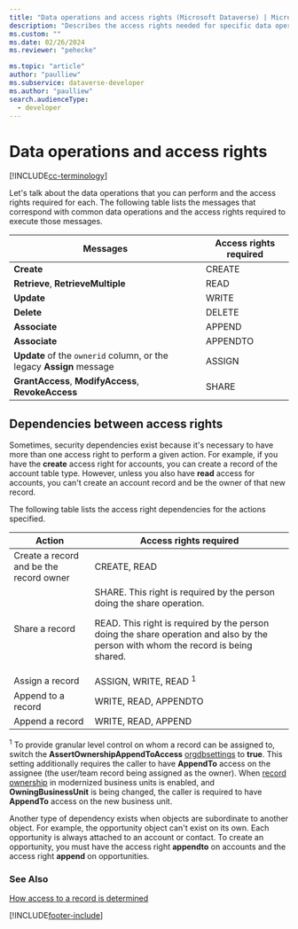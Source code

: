 ```yaml
---
title: "Data operations and access rights (Microsoft Dataverse) | Microsoft Docs" 
description: "Describes the access rights needed for specific data operations." 
ms.custom: ""
ms.date: 02/26/2024
ms.reviewer: "pehecke"

ms.topic: "article"
author: "paulliew" 
ms.subservice: dataverse-developer
ms.author: "paulliew"
search.audienceType: 
  - developer
---
```

# Data operations and access rights

[!INCLUDE[cc-terminology](includes/cc-terminology.md)]

Let's talk about the data operations that you can perform and the access rights required for each. The following table lists the messages that correspond with common data operations and the access rights required to execute those messages.

| Messages | Access rights required |
|---|---|
| **Create** | CREATE |
| **Retrieve**, **RetrieveMultiple** | READ |
| **Update** | WRITE |
| **Delete** | DELETE |
| **Associate** | APPEND |
| **Associate**  | APPENDTO |
| **Update** of the `ownerid` column, or the legacy **Assign** message | ASSIGN |
| **GrantAccess**, **ModifyAccess**, **RevokeAccess**  | SHARE |

## Dependencies between access rights

Sometimes, security dependencies exist because it's necessary to have more than
one access right to perform a given action. For example, if you have the
**create** access right for accounts, you can create a record of the account
table type. However, unless you also have **read** access for accounts, you
can't create an account record and be the owner of that new record.

The following table lists the access right dependencies for the actions
specified.

| Action | Access rights required |
|---|---|
| Create a record and be the record owner | CREATE, READ  |
| Share a record | SHARE. This right is required by the person doing the share operation.<p/> READ. This right is required by the person doing the share operation and also by the person with whom the record is being shared.|
| Assign a record | ASSIGN, WRITE, READ <sup>1</sup> |
| Append to a record | WRITE, READ, APPENDTO |
| Append a record | WRITE, READ, APPEND |

<sup>1</sup> To provide granular level control on whom a record can be assigned to, switch the **AssertOwnershipAppendToAccess** [orgdbsettings](/power-platform/admin/environment-database-settings#install-the-organizationsettingseditor-tool) to **true**. This setting additionally requires the caller to have **AppendTo** access on the assignee (the user/team record being assigned as the owner).
When [record ownership](/power-platform/admin/wp-security-cds#record-ownership-in-modernized-business-units) in modernized business units is enabled, and **OwningBusinessUnit** is being changed, the caller is required to have **AppendTo** access on the new business unit. 

Another type of dependency exists when objects are subordinate to another
object. For example, the opportunity object can't exist on its own. Each
opportunity is always attached to an account or contact. To create an
opportunity, you must have the access right **appendto** on accounts and the
access right **append** on opportunities.

### See Also

[How access to a record is determined](/power-platform/admin/how-record-access-determined)

[!INCLUDE[footer-include](../../includes/footer-banner.md)]

